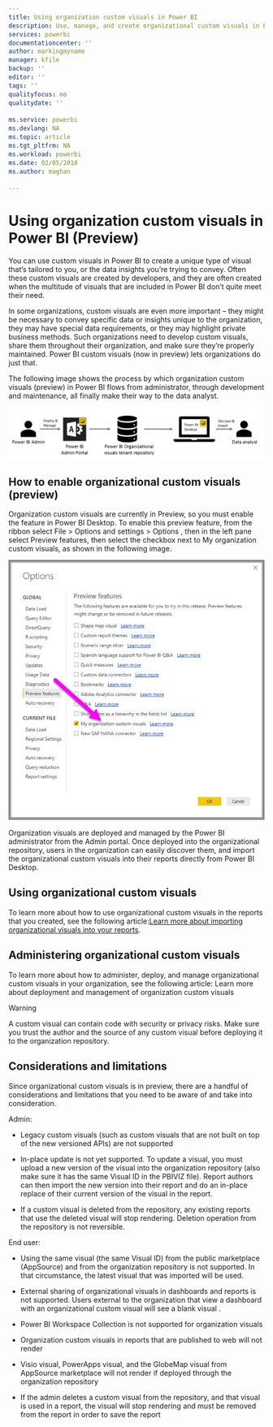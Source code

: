 ```yaml
---
title: Using organization custom visuals in Power BI
description: Use, manage, and create organizational custom visuals in Power BI
services: powerbi
documentationcenter: ''
author: markingmyname
manager: kfile
backup: ''
editor: ''
tags: ''
qualityfocus: no
qualitydate: ''

ms.service: powerbi
ms.devlang: NA
ms.topic: article
ms.tgt_pltfrm: NA
ms.workload: powerbi
ms.date: 02/05/2018
ms.author: maghan

---
```

# Using organization custom visuals in Power BI (Preview)

You can use custom visuals in Power BI to create a unique type of visual that’s tailored to you, or the data insights you’re trying to convey. Often these custom visuals are created by developers, and they are often created when the multitude of visuals that are included in Power BI don’t quite meet their need. 

In some organizations, custom visuals are even more important – they might be necessary to convey specific data or insights unique to the organization, they may have special data requirements, or they may highlight private business methods. Such organizations need to develop custom visuals, share them throughout their organization, and make sure they’re properly maintained. Power BI custom visuals (now in preview) lets organizations do just that. 

The following image shows the process by which organization custom visuals (preview) in Power BI flows from administrator, through development and maintenance, all finally make their way to the data analyst.

![](media/power-bi-custom-visuals-organizational/custom-visual-org-01.jpg)

## How to enable organizational custom visuals (preview)

Organization custom visuals are currently in Preview, so you must enable the feature in Power BI Desktop. To enable this preview feature, from the ribbon select File > Options and settings > Options , then in the left pane select Preview features, then select the checkbox next to My organization custom visuals, as shown in the following image.

![](media/power-bi-custom-visuals-organizational/custom-visual-org-02.jpg)

Organization visuals are deployed and managed by the Power BI administrator from the Admin portal. Once deployed into the organizational repository, users in the organization can easily discover them, and import the organizational custom visuals into their reports directly from Power BI Desktop.

## Using organizational custom visuals

To learn more about how to use organizational custom visuals in the reports that you created, see the following article:[Learn more about importing organizational visuals into your reports](power-bi-custom-visuals.md).
 
## Administering organizational custom visuals

To learn more about how to administer, deploy, and manage organizational custom visuals in your organization, see the following article: Learn more about deployment and management of organization custom visuals 

> [!WARNING]
> A custom visual can contain code with security or privacy risks. Make sure you trust the author and the source of any custom visual before deploying it to the organization repository. 
> 

## Considerations and limitations
 
Since organizational custom visuals is in preview, there are a handful of considerations and limitations that you need to be aware of and take into consideration.
 
Admin:

* Legacy custom visuals (such as custom visuals that are not built on top of the new versioned APIs) are not supported

* In-place update is not yet supported. To update a visual, you must upload a new version of the visual into the organization repository (also make sure it has the same Visual ID in the PBIVIZ file). Report authors can then import the new version into their report and do an in-place replace of their current version of the visual in the report.

* If a custom visual is deleted from the repository, any existing reports that use the deleted visual will stop rendering. Deletion operation from the repository is not reversible.
 
End user:

* Using the same visual (the same Visual ID) from the public marketplace (AppSource) and from the organization repository is not supported. In that circumstance, the latest visual that was imported will be used.

* External sharing of organizational visuals in dashboards and reports is not supported. Users external to the organization that view a dashboard with an organizational custom visual will see a blank visual . 

* Power BI Workspace Collection is not supported for organization visuals

* Organization custom visuals in reports that are published to web will not render

* Visio visual, PowerApps visual, and the GlobeMap visual from AppSource marketplace will not render if deployed through the organization repository

* If the admin deletes a custom visual from the repository, and that visual is used in a report, the visual will stop rendering and must be removed from the report in order to save the report